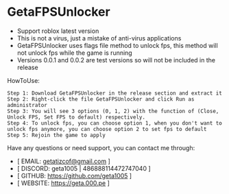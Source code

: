 # GetaFPSUnlocker
- Support roblox latest version
- This is not a virus, just a mistake of anti-virus applications
- GetaFPSUnlocker uses flags file method to unlock fps, this method will not unlock fps while the game is running
- Versions 0.0.1 and 0.0.2 are test versions so will not be included in the release

HowToUse:
```
Step 1: Download GetaFPSUnlocker in the release section and extract it 
Step 2: Right-click the file GetaFPSUnlocker and click Run as administrator
Step 3: You will see 3 options (0, 1, 2) with the function of (Close, Unlock FPS, Set FPS to default) respectively.
Step 4: To unlock fps, you can choose option 1, when you don't want to unlock fps anymore, you can choose option 2 to set fps to default
Step 5: Rejoin the game to apply
```
Have any questions or need support, you can contact me through:

- [ EMAIL: getatizcof@gmail.com            ]
- [ DISCORD: geta1005 | 486888114472747040 ]
- [ GITHUB: https://github.com/geta1005    ]
- [ WEBSITE: https://geta.000.pe           ]
